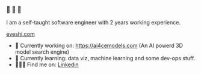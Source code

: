 ### 👋 👋 👋

I am a self-taught software engineer with 2 years working experience.

[eveshi.com](https://eveshi.com)

- 🔭 Currently working on: https://ai4cemodels.com (An AI powerd 3D model search engine)
- 🌱 Currently learning: data viz, machine learning and some dev-ops stuff.
- 👩🏼‍💻 Find me on: [Linkedin](https://www.linkedin.com/in/eveqsshi/)
